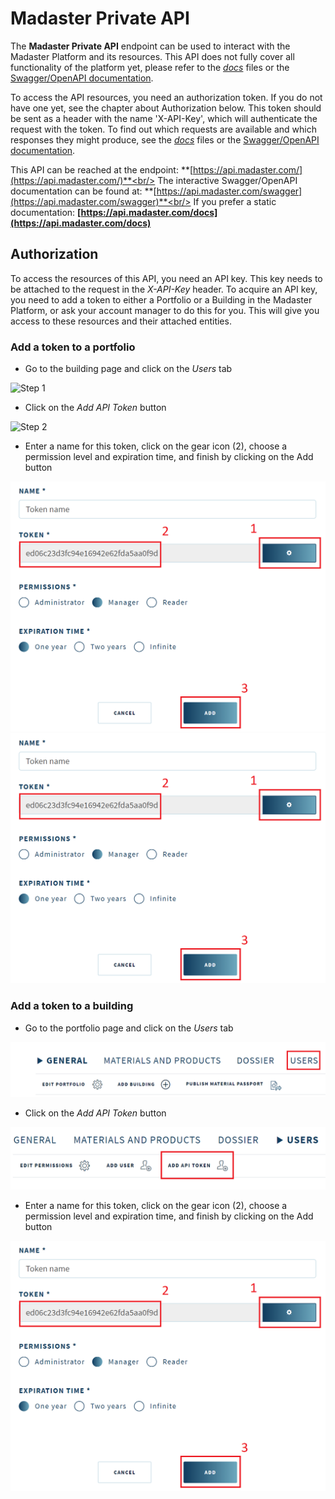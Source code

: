 # Madaster Private API
The **Madaster Private API** endpoint can be used to interact with the Madaster Platform and its resources.
This API does not fully cover all functionality of the platform yet, please refer to the [*docs*](https://api.madaster.com/docs) files or the [Swagger/OpenAPI documentation](https://api.madaster.com/swagger).

To access the API resources, you need an authorization token.
If you do not have one yet, see the chapter about Authorization below.
This token should be sent as a header with the name 'X-API-Key', which will authenticate the request with the token.
To find out which requests are available and which responses they might produce, see the [*docs*](https://api.madaster.com/docs) files or the [Swagger/OpenAPI documentation](https://api.madaster.com/swagger).

This API can be reached at the endpoint: **[https://api.madaster.com/](https://api.madaster.com/)**<br/>
The interactive Swagger/OpenAPI documentation can be found at: **[https://api.madaster.com/swagger](https://api.madaster.com/swagger)**<br/>
If you prefer a static documentation: **[https://api.madaster.com/docs](https://api.madaster.com/docs)**

## Authorization
To access the resources of this API, you need an API key. This key needs to be attached to the request in the *X-API-Key* header.
To acquire an API key, you need to add a token to either a Portfolio or a Building in the Madaster Platform, or ask your account manager to do this for you.
This will give you access to these resources and their attached entities.

### Add a token to a portfolio
- Go to the building page and click on the *Users* tab

![Step 1](images/api/addbuildingotoken1.png)

- Click on the *Add API Token* button

![Step 2](images/api/addbuildingtoken2.png)

- Enter a name for this token, click on the gear icon (2), choose a permission level and expiration time, and finish by clicking on the Add button

![Step 3](assets/images/api/addtoken3.png)
<img src="assets/images/api/addtoken3.png">

### Add a token to a building
- Go to the portfolio page and click on the *Users* tab

![Step 1](images/api/addportfoliotoken1.png)

- Click on the *Add API Token* button

![Step 2](images/api/addportfoliotoken2.png)

- Enter a name for this token, click on the gear icon (2), choose a permission level and expiration time, and finish by clicking on the Add button

![Step 3](images/api/addtoken3.png)
